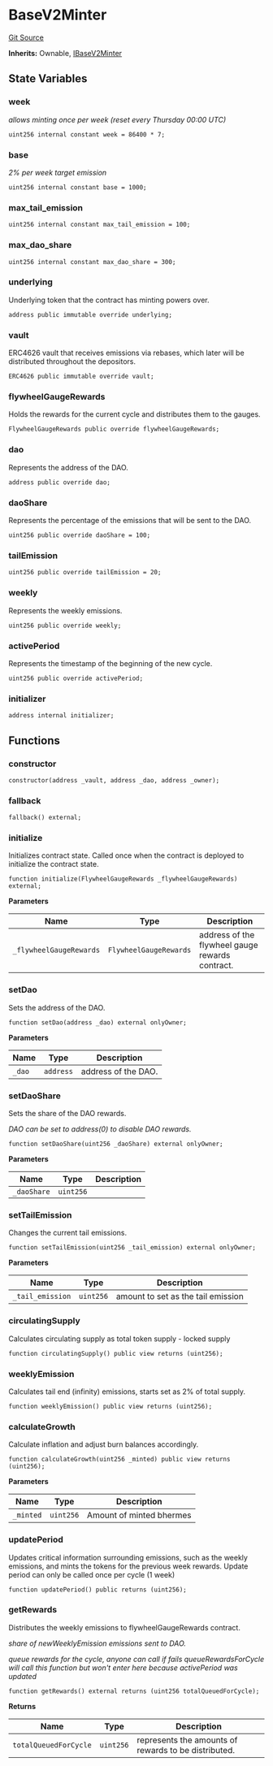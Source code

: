 # BaseV2Minter
[Git Source](https://github.com/Maia-DAO/test-env-V2/blob/84b5f9e8695c91ddb02f27bb3dfb1c652f55ced4/hermes/minters/BaseV2Minter.sol)

**Inherits:**
Ownable, [IBaseV2Minter](/hermes/interfaces/IBaseV2Minter.sol/interface.IBaseV2Minter.md)


## State Variables
### week
*allows minting once per week (reset every Thursday 00:00 UTC)*


```solidity
uint256 internal constant week = 86400 * 7;
```


### base
*2% per week target emission*


```solidity
uint256 internal constant base = 1000;
```


### max_tail_emission

```solidity
uint256 internal constant max_tail_emission = 100;
```


### max_dao_share

```solidity
uint256 internal constant max_dao_share = 300;
```


### underlying
Underlying token that the contract has minting powers over.


```solidity
address public immutable override underlying;
```


### vault
ERC4626 vault that receives emissions via rebases, which later will be distributed throughout the depositors.


```solidity
ERC4626 public immutable override vault;
```


### flywheelGaugeRewards
Holds the rewards for the current cycle and distributes them to the gauges.


```solidity
FlywheelGaugeRewards public override flywheelGaugeRewards;
```


### dao
Represents the address of the DAO.


```solidity
address public override dao;
```


### daoShare
Represents the percentage of the emissions that will be sent to the DAO.


```solidity
uint256 public override daoShare = 100;
```


### tailEmission

```solidity
uint256 public override tailEmission = 20;
```


### weekly
Represents the weekly emissions.


```solidity
uint256 public override weekly;
```


### activePeriod
Represents the timestamp of the beginning of the new cycle.


```solidity
uint256 public override activePeriod;
```


### initializer

```solidity
address internal initializer;
```


## Functions
### constructor


```solidity
constructor(address _vault, address _dao, address _owner);
```

### fallback


```solidity
fallback() external;
```

### initialize

Initializes contract state. Called once when the contract is
deployed to initialize the contract state.


```solidity
function initialize(FlywheelGaugeRewards _flywheelGaugeRewards) external;
```
**Parameters**

|Name|Type|Description|
|----|----|-----------|
|`_flywheelGaugeRewards`|`FlywheelGaugeRewards`|address of the flywheel gauge rewards contract.|


### setDao

Sets the address of the DAO.


```solidity
function setDao(address _dao) external onlyOwner;
```
**Parameters**

|Name|Type|Description|
|----|----|-----------|
|`_dao`|`address`|address of the DAO.|


### setDaoShare

Sets the share of the DAO rewards.

*DAO can be set to address(0) to disable DAO rewards.*


```solidity
function setDaoShare(uint256 _daoShare) external onlyOwner;
```
**Parameters**

|Name|Type|Description|
|----|----|-----------|
|`_daoShare`|`uint256`||


### setTailEmission

Changes the current tail emissions.


```solidity
function setTailEmission(uint256 _tail_emission) external onlyOwner;
```
**Parameters**

|Name|Type|Description|
|----|----|-----------|
|`_tail_emission`|`uint256`|amount to set as the tail emission|


### circulatingSupply

Calculates circulating supply as total token supply - locked supply


```solidity
function circulatingSupply() public view returns (uint256);
```

### weeklyEmission

Calculates tail end (infinity) emissions, starts set as 2% of total supply.


```solidity
function weeklyEmission() public view returns (uint256);
```

### calculateGrowth

Calculate inflation and adjust burn balances accordingly.


```solidity
function calculateGrowth(uint256 _minted) public view returns (uint256);
```
**Parameters**

|Name|Type|Description|
|----|----|-----------|
|`_minted`|`uint256`|Amount of minted bhermes|


### updatePeriod

Updates critical information surrounding emissions, such as
the weekly emissions, and mints the tokens for the previous week rewards.
Update period can only be called once per cycle (1 week)


```solidity
function updatePeriod() public returns (uint256);
```

### getRewards

Distributes the weekly emissions to flywheelGaugeRewards contract.

*share of newWeeklyEmission emissions sent to DAO.*

*queue rewards for the cycle, anyone can call if fails
queueRewardsForCycle will call this function but won't enter
here because activePeriod was updated*


```solidity
function getRewards() external returns (uint256 totalQueuedForCycle);
```
**Returns**

|Name|Type|Description|
|----|----|-----------|
|`totalQueuedForCycle`|`uint256`|represents the amounts of rewards to be distributed.|


